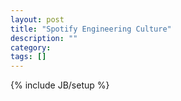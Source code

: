 ```yaml
---
layout: post
title: "Spotify Engineering Culture"
description: ""
category: 
tags: []
---
```

{% include JB/setup %}

